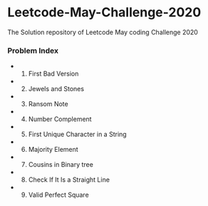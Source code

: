 # Leetcode-May-Challenge-2020
The Solution repository of Leetcode May coding Challenge 2020  

### Problem Index  
* 1) First Bad Version  
* 2) Jewels and Stones  
* 3) Ransom Note  
* 4) Number Complement  
* 5) First Unique Character in a String  
* 6) Majority Element  
* 7) Cousins in Binary tree  
* 8) Check If It Is a Straight Line   
* 9) Valid Perfect Square  
